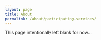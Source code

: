 ```yaml
---
layout: page
title: About
permalink: /about/participating-services/
---
```


This page intentionally left blank for now...